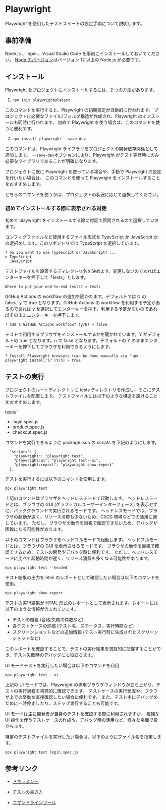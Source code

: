 # Playwright

Playwright を使用したテストスイートの設定手順について説明します。

## 事前準備

Node.js 、 npm 、Visual Studio Code を事前にインストールしておいてください。
[Node のバージョン](https://learn.microsoft.com/ja-jp/microsoft-edge/playwright/)はバージョン 12 以上の Node.js が必要です。

## インストール

Playwright をプロジェクトにインストールするには、2 つの方法があります。

1. `npm init playwright@latest`

このコマンドを実行すると、Playwright の初期設定が自動的に行われます。
プロジェクトに必要なファイル/フォルダ構造が作成され、Playwright のインストールも同時に行われます。
初めて Playwright を使う場合は、このコマンドを使うと便利です。

2. `npm install playwright --save-dev`

このコマンドは、Playwright ライブラリをプロジェクトの開発依存関係として追加します。
`--save-dev`オプションにより、Playwright がテスト実行時にのみ必要なライブラリであることが明確になります。

プロジェクトに既に Playwright を使っている場合や、手動で Playwright の設定を行いたい場合は、
このコマンドを使って Playwright をインストールすることをおすすめします。

どちらのコマンドを使うかは、プロジェクトの状況に応じて選択してください。

### 初めてインストールする際に表示される対話

初めて playwright をインストールする際に対話で質問されるので選択していきます。

コンフィグファイルなど使用するファイル形式を TypeScript か JavaScript かの選択をします。このリポジトリでは TypeScript を選択しています。

```
? Do you want to use TypeScript or JavaScript? ...
> TypeScript
  JavaScript
```

テストファイルを設置するディレクトリ名を決めます。変更しないのであればエンターキーを押下して「tests」とします。

```
Where to put your end-to-end tests? » tests
```

GitHub Actions の workflow の追加を聞かれます。デフォルトでは N の false、y で true となります。GitHub Actions の workflow を利用する予定があるのであれば y を選択してエンターキーを押下。利用する予定がないのであればそのままエンターキーを押下します。

```
? Add a GitHub Actions workflow? (y/N) » false
```

テストで利用するブラウザをインストールするかを聞かれています。Y がデフォルトの true となります。n で false となります。デフォルトの Y のままエンターキーを押下してブラウザを利用できるようにします。

```
? Install Playwright browsers (can be done manually via 'npx playwright install')? (Y/n) » true
```

## テストの実行

プロジェクトのルートディレクトリに tests ディレクトリを作成し、そこにテストファイルを配置します。
テストファイルには以下のような構造を設けることをおすすめします。

tests/

- login.spec.js
- product.spec.js
- checkout.spec.js

コマンドを実行できるように package.json の scripts を下記のようにします。

```
  "scripts": {
    "playwright": "playwright test",
    "playwright:ui": "playwright test--ui",
    "playwright:report": "playwright show-report"
  },
```

テストを実行するには以下のコマンドを使用します。

`npx playwright test`

上記のコマンドはブラウザをヘッドレスモードで起動します。
ヘッドレスモードとは、ブラウザの GUI (グラフィカルユーザーインターフェース) を表示せずに、バックグラウンドで実行されるモードです。
ヘッドレスモードでは、ブラウザの起動が速く、リソース消費も少ないため、CI/CD 環境などでの活用に適しています。
ただし、ブラウザの動作を目視で確認できないため、デバッグが困難になる可能性があります。

以下のコマンドはブラウザをヘッドフルモードで起動します。
ヘッドフルモードとは、ブラウザの GUI を表示させるモードです。
ブラウザの動作を目視で確認できるため、テストの開発やデバッグ時に便利です。
ただし、ヘッドレスモードに比べて起動時間が遅く、リソース消費も多くなる可能性があります。

`npx playwright test --headed`

テスト結果の出力を html のレポートとして確認したい場合は以下のコマンドを使用。

`npx playwright show-report`

テストの実行結果が HTML 形式のレポートとして表示されます。レポートには以下のような情報が含まれています。

- テストの概要 (合格/失敗の件数など)
- 各テストケースの詳細 (テスト名、ステータス、実行時間など)
- スクリーンショットなどの追加情報 (テスト実行時に生成されたスクリーンショットなど)

このレポートを確認することで、テストの実行結果を視覚的に把握することができ、テスト失敗時のデバッグにも役立ちます。

UI モードテストを実行したい場合は以下のコマンドを利用

`npx playwright test --ui`

上記の UI モードでは、Playwright の専用ブラウザウィンドウが立ち上がり、テストの実行過程を視覚的に確認できます。
テストケースの実行状況や、ブラウザ上での挙動を直接確認したい場合に便利です。
また、テスト中にデバッグのために一時停止したり、ステップ実行することも可能です。

UI モードは主に開発者が自身のテストを確認する際に利用されますが、
複雑な UI 操作を伴うテストケースの作成や、デバッグ時の活用など、様々な場面で役立ちます。

特定のテストファイルを実行したい場合は、以下のようにファイル名を指定します。

`npx playwright test login.spec.js`

## 参考リンク

- [ドキュメント](https://playwright.dev/docs/intro)

- [テストの書き方](https://playwright.dev/docs/writing-tests)

- [コマンドラインツール](https://playwright.dev/docs/browsers)
